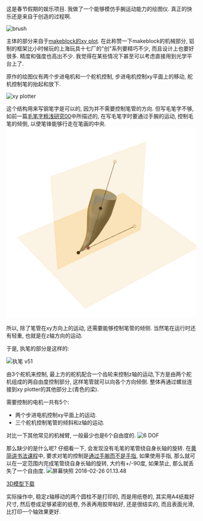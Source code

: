 <!--
.. title: 毛笔字粗浅研究(1)--硬件搭建
.. slug: brush-pen-research-1-hardware
.. date: 2018-2-26 00:20 UTC+08:00
.. tags: Art
.. category:
.. link:
.. description:
.. type: text
-->

这是春节假期的娱乐项目. 我做了一个能够模仿手腕运动能力的绘图仪. 真正的快乐还是来自于创造的过程啊.

![brush](https://i.loli.net/2018/02/26/5a92e3ad29971.jpg)
<!-- TEASER_END -->

主体的部分来自于[makeblock的xy plot](http://learn.makeblock.com/cn/xy-plotter-robot-kit/). 在此称赞一下makeblock的机械部分, 铝制的框架比小时候玩的上海玩具十七厂的"创"系列要精巧不少, 而且设计上也要好很多. 精度和强度也高出不少. 我觉得在某些情况下甚至可以考虑直接用到光学平台上了.

原作的绘图仪有两个步进电机和一个舵机控制, 步进电机控制xy平面上的移动, 舵机控制笔的抬起和放下.

![xy plotter](http://learn.makeblock.com/cn/wp-content/uploads/2016/01/KM2EQ92AMSKANCMBV8.png)

这个结构用来写钢笔字是可以的, 因为并不需要控制笔管的方向. 但写毛笔字不够, 如前一篇[毛笔字粗浅研究00](../brush-pen-research-0)中所描述的, 在写毛笔字时要通过手腕的运动, 控制毛笔的倾倒, 以使笔锋能够行走在笔画的中央.
![侧锋](/images/侧锋.png)

所以, 除了笔管在xy方向上的运动, 还需要能够控制笔管的倾侧. 当然笔在运行时还有轻重, 也就是在z轴方向的运动.

于是, 执笔的部分是这样的:

![执笔 v51](https://i.loli.net/2018/02/26/5a92ecc591527.png)

由3个舵机来控制, 最上方的舵机配合一个齿轮来控制z轴的运动,下方是由两个舵机组成的两自由度控制部分, 这样笔管就可以向各个方向倾倒. 整体再通过螺丝连接到xy plotter的其他部分上(青色的梁).

需要控制的电机一共有5个:

* 两个步进电机控制xy平面上的运动.
* 三个舵机控制笔管的倾斜和z轴的运动.

对比一下其他常见的机械臂, 一般最少也是6个自由度的.
![6 DOF](https://upload.wikimedia.org/wikipedia/commons/thumb/9/9b/Robot_arm_model_1.png/640px-Robot_arm_model_1.png)

那么缺少的是什么呢? 仔细看一下, 会发现没有毛笔的笔管绕自身长轴的旋转. 在[黄简讲书法课程](https://www.youtube.com/playlist?list=PL54cajc78e_S8g1Ow2r3epz9GfDLu6iKT)中, 要求对笔的控制是[通过手腕而不是手指](https://youtu.be/F6-fEdG6n48?list=PL54cajc78e_S8g1Ow2r3epz9GfDLu6iKT&t=760), 如果使用手指, 那么就可以在一定范围内完成笔管绕自身长轴的旋转, 大约有+/-90度, 如果禁止, 那么就丢失了一个自由度.
![屏幕快照 2018-02-26 01.13.48](https://i.loli.net/2018/02/26/5a92eef28774b.png)

[3D模型下载](https://grabcad.com/library/chinese-brush-holder-1)

实际操作中, 稳定z轴移动的两个圆柱不是打印的, 而是用纸卷的, 其实用A4纸裁好尺寸, 然后卷成足够紧密的纸卷, 外表再用胶带粘好, 还是很结实的, 而且表面光滑, 比打印一个轴效果更好.


<!-- EOF -->
